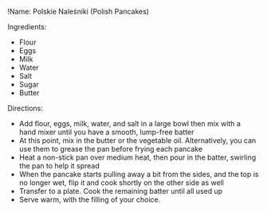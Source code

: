 !Name: Polskie Naleśniki (Polish Pancakes)

Ingredients:
- Flour
- Eggs
- Milk
- Water
- Salt
- Sugar
- Butter

Directions:
- Add flour, eggs, milk, water, and salt in a large bowl then mix with a hand mixer until you have a smooth, lump-free batter
- At this point, mix in the butter or the vegetable oil. Alternatively, you can use them to grease the pan before frying each pancake
- Heat a non-stick pan over medium heat, then pour in the batter, swirling the pan to help it spread
- When the pancake starts pulling away a bit from the sides, and the top is no longer wet, flip it and cook shortly on the other side as well
- Transfer to a plate. Cook the remaining batter until all used up
- Serve warm, with the filling of your choice.
